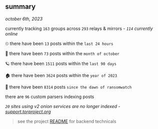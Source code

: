 
## summary
_october 6th, 2023_

currently tracking `163` groups across `293` relays & mirrors - _`114` currently online_

⏲ there have been `13` posts within the `last 24 hours`

🦈 there have been `73` posts within the `month of october`

🪐 there have been `1511` posts within the `last 90 days`

🏚 there have been `3624` posts within the `year of 2023`

🦕 there have been `8314` posts `since the dawn of ransomwatch`

there are `96` custom parsers indexing posts

_`20` sites using v2 onion services are no longer indexed - [support.torproject.org](https://support.torproject.org/onionservices/v2-deprecation/)_

> see the project [README](https://github.com/joshhighet/ransomwatch#ransomwatch--) for backend technicals
